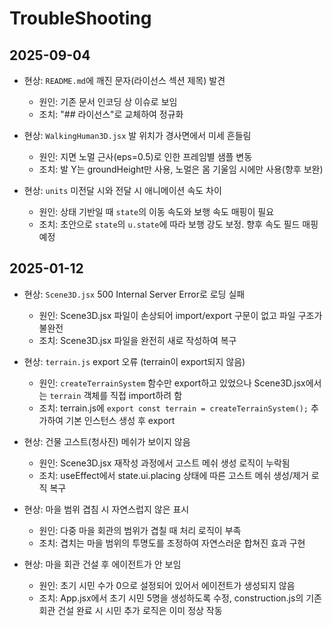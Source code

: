 # TroubleShooting

## 2025-09-04

- 현상: `README.md`에 깨진 문자(라이선스 섹션 제목) 발견
  - 원인: 기존 문서 인코딩 상 이슈로 보임
  - 조치: "## 라이선스"로 교체하여 정규화

- 현상: `WalkingHuman3D.jsx` 발 위치가 경사면에서 미세 흔들림
  - 원인: 지면 노멀 근사(eps=0.5)로 인한 프레임별 샘플 변동
  - 조치: 발 Y는 groundHeight만 사용, 노멀은 몸 기울임 시에만 사용(향후 보완)

- 현상: `units` 미전달 시와 전달 시 애니메이션 속도 차이
  - 원인: 상태 기반일 때 `state`의 이동 속도와 보행 속도 매핑이 필요
  - 조치: 초안으로 `state`의 `u.state`에 따라 보행 강도 보정. 향후 속도 필드 매핑 예정

## 2025-01-12

- 현상: `Scene3D.jsx` 500 Internal Server Error로 로딩 실패
  - 원인: Scene3D.jsx 파일이 손상되어 import/export 구문이 없고 파일 구조가 불완전
  - 조치: Scene3D.jsx 파일을 완전히 새로 작성하여 복구

- 현상: `terrain.js` export 오류 (terrain이 export되지 않음)
  - 원인: `createTerrainSystem` 함수만 export하고 있었으나 Scene3D.jsx에서는 `terrain` 객체를 직접 import하려 함
  - 조치: terrain.js에 `export const terrain = createTerrainSystem();` 추가하여 기본 인스턴스 생성 후 export

- 현상: 건물 고스트(청사진) 메쉬가 보이지 않음
  - 원인: Scene3D.jsx 재작성 과정에서 고스트 메쉬 생성 로직이 누락됨
  - 조치: useEffect에서 state.ui.placing 상태에 따른 고스트 메쉬 생성/제거 로직 복구

- 현상: 마을 범위 겹침 시 자연스럽지 않은 표시
  - 원인: 다중 마을 회관의 범위가 겹칠 때 처리 로직이 부족
  - 조치: 겹치는 마을 범위의 투명도를 조정하여 자연스러운 합쳐진 효과 구현

- 현상: 마을 회관 건설 후 에이전트가 안 보임
  - 원인: 초기 시민 수가 0으로 설정되어 있어서 에이전트가 생성되지 않음
  - 조치: App.jsx에서 초기 시민 5명을 생성하도록 수정, construction.js의 기존 회관 건설 완료 시 시민 추가 로직은 이미 정상 작동


